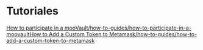 # Tutoriales

[How to participate in a mooVault/how-to-guides/how-to-participate-in-a-moovault](how-to-participate-in-a-moovault.md)[How to Add a Custom Token to Metamask/how-to-guides/how-to-add-a-custom-token-to-metamask](how-to-add-a-custom-token-to-metamask.md)

​

